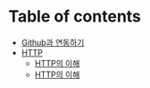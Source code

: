 # Table of contents

* [Github과 연동하기](README.md)
* [HTTP](/HTTP/README.md)<br/>
    *  [HTTP의 이해](/HTTP/HTTP의%20이해.md)<br/>
    *  [HTTP의 이해](/HTTP/HTTP의%20이해.md)<br/>